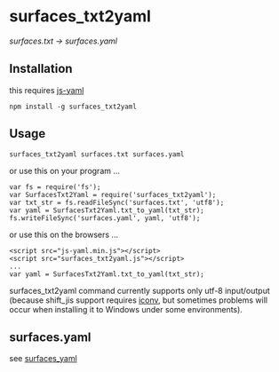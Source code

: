 # surfaces_txt2yaml

*surfaces.txt -> surfaces.yaml*

## Installation

this requires [js-yaml](https://github.com/nodeca/js-yaml)

    npm install -g surfaces_txt2yaml

## Usage

    surfaces_txt2yaml surfaces.txt surfaces.yaml

or use this on your program ...

    var fs = require('fs');
    var SurfacesTxt2Yaml = require('surfaces_txt2yaml');
    var txt_str = fs.readFileSync('surfaces.txt', 'utf8');
    var yaml = SurfacesTxt2Yaml.txt_to_yaml(txt_str);
    fs.writeFileSync('surfaces.yaml', yaml, 'utf8');

or use this on the browsers ...

    <script src="js-yaml.min.js"></script>
    <script src="surfaces_txt2yaml.js"></script>
    ...
    var yaml = SurfacesTxt2Yaml.txt_to_yaml(txt_str);

surfaces\_txt2yaml command currently supports only utf-8 input/output (because shift\_jis support requires [iconv](https://github.com/bnoordhuis/node-iconv), but sometimes problems will occur when installing it to Windows under some environments).

## surfaces.yaml

see [surfaces\_yaml](https://github.com/Narazaka/surfaces_yaml)
